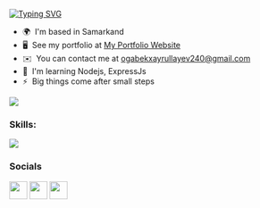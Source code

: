 [![Typing SVG](https://readme-typing-svg.herokuapp.com?font=Fira+Code&weight=100&size=30&pause=1000&color=F7F7F7&background=FFFFFF00&width=435&lines=Xayrullayev+Og'abek)](https://git.io/typing-svg)

* 🌍  I'm based in Samarkand
* 🖥️  See my portfolio at [My Portfolio Website]()
* ✉️  You can contact me at [ogabekxayrullayev240@gmail.com](mailto:ogabekxayrullayev240@gmail.com)
* 🧠  I'm learning Nodejs, ExpressJs
* ⚡  Big things come after small steps

<a href="https://www.twitter.com/_khayrullayev_" target="_blank" rel="noreferrer"><img
src="https://img.shields.io/twitter/follow/_khayrullayev_?logo=twitter&style=for-the-badge&color=3382ed&labelColor=1c1917"
/></a>

### Skills:



<p align="left">
  <a href="https://skillicons.dev">
    <img src="https://skillicons.dev/icons?i=html,css,javascript,typescript,react,nextjs,vite,redux,git,github,materialui,tailwind,firebase,mongodb,nodejs,python" />
  </a>
</p>


### Socials

<p align="left"> <a href="https://www.github.com/khayrullayev2006" target="_blank" rel="noreferrer"><img src="https://raw.githubusercontent.com/danielcranney/readme-generator/main/public/icons/socials/github-dark.svg" width="32" height="32" /></a> <a href="http://www.instagram.com/khayrullayev.coder" target="_blank" rel="noreferrer"><img src="https://raw.githubusercontent.com/danielcranney/readme-generator/main/public/icons/socials/instagram.svg" width="32" height="32" /></a> <a href="https://www.twitter.com/_khayrullayev_" target="_blank" rel="noreferrer"><img src="https://raw.githubusercontent.com/danielcranney/readme-generator/main/public/icons/socials/twitter.svg" width="32" height="32" /></a></p>


